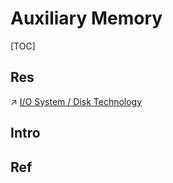 # Auxiliary Memory

[TOC]



## Res
↗ [I/O System / Disk Technology](../IO%20System/Secondary%20(Auxiliary)%20Storage%20Technology/Disk%20Technology.md)



## Intro


## Ref

